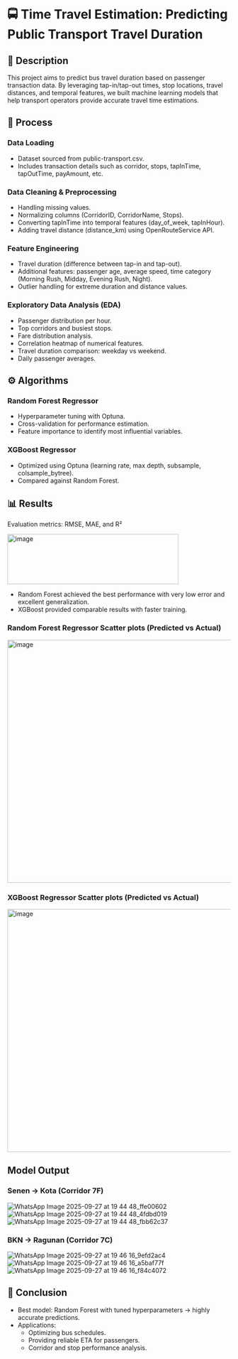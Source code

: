 # 🚍 Time Travel Estimation: Predicting Public Transport Travel Duration

## 📌 Description
This project aims to predict bus travel duration based on passenger transaction data. By leveraging tap-in/tap-out times, stop locations, travel distances, and temporal features, we built machine learning models that help transport operators provide accurate travel time estimations.

## 🔄 Process
### Data Loading
- Dataset sourced from public-transport.csv.
- Includes transaction details such as corridor, stops, tapInTime, tapOutTime, payAmount, etc.

### Data Cleaning & Preprocessing
- Handling missing values.
- Normalizing columns (CorridorID, CorridorName, Stops).
- Converting tapInTime into temporal features (day_of_week, tapInHour).
- Adding travel distance (distance_km) using OpenRouteService API.

### Feature Engineering
- Travel duration (difference between tap-in and tap-out).
- Additional features: passenger age, average speed, time category (Morning Rush, Midday, Evening Rush, Night).
- Outlier handling for extreme duration and distance values.

### Exploratory Data Analysis (EDA)
- Passenger distribution per hour.
- Top corridors and busiest stops.
- Fare distribution analysis.
- Correlation heatmap of numerical features.
- Travel duration comparison: weekday vs weekend.
- Daily passenger averages.


## ⚙️ Algorithms
### Random Forest Regressor
- Hyperparameter tuning with Optuna.
- Cross-validation for performance estimation.
- Feature importance to identify most influential variables.

### XGBoost Regressor
- Optimized using Optuna (learning rate, max depth, subsample, colsample_bytree).
- Compared against Random Forest.

## 📊 Results
Evaluation metrics: RMSE, MAE, and R²

<img width="386" height="113" alt="image" src="https://github.com/user-attachments/assets/95c2276b-af13-4338-b042-ed79385132c1" />

- Random Forest achieved the best performance with very low error and excellent generalization.
- XGBoost provided comparable results with faster training.

### Random Forest Regressor Scatter plots (Predicted vs Actual)
<img width="695" height="547" alt="image" src="https://github.com/user-attachments/assets/1441c070-e49e-472b-9a0c-f159695ae4de" />

### XGBoost Regressor Scatter plots (Predicted vs Actual)
<img width="695" height="547" alt="image" src="https://github.com/user-attachments/assets/c876cdea-3efa-41eb-93c9-8adbfdac3193" />


## Model Output 
### Senen → Kota (Corridor 7F)
![WhatsApp Image 2025-09-27 at 19 44 48_ffe00602](https://github.com/user-attachments/assets/5798b0f7-0e41-4f6d-8aec-8226e1ea30c1)
![WhatsApp Image 2025-09-27 at 19 44 48_4fdbd019](https://github.com/user-attachments/assets/07d1e3f1-1d08-4feb-bf47-15b77fda5d01)
![WhatsApp Image 2025-09-27 at 19 44 48_fbb62c37](https://github.com/user-attachments/assets/5c7f7c52-0e80-48e4-85b5-2e00d9d8272b)


### BKN → Ragunan (Corridor 7C)
![WhatsApp Image 2025-09-27 at 19 46 16_9efd2ac4](https://github.com/user-attachments/assets/dca76729-00f0-4cc7-9732-aa4149c4f44f)
![WhatsApp Image 2025-09-27 at 19 46 16_a5baf77f](https://github.com/user-attachments/assets/0a6b1d46-7b38-452b-a4b0-f503bb9a9c64)
![WhatsApp Image 2025-09-27 at 19 46 16_f84c4072](https://github.com/user-attachments/assets/30b1002a-e882-450b-9603-0b8f516aca0c)


## 🚀 Conclusion
- Best model: Random Forest with tuned hyperparameters → highly accurate predictions.
- Applications:
  - Optimizing bus schedules.
  - Providing reliable ETA for passengers.
  - Corridor and stop performance analysis.
